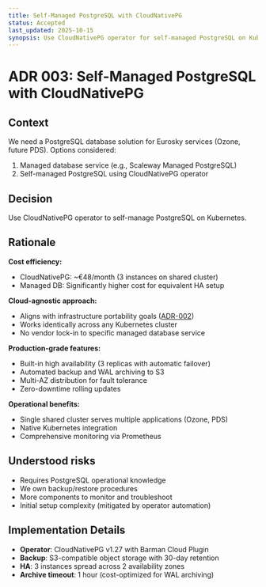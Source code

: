 ```yaml
---
title: Self-Managed PostgreSQL with CloudNativePG
status: Accepted
last_updated: 2025-10-15
synopsis: Use CloudNativePG operator for self-managed PostgreSQL on Kubernetes, achieving significant cost savings (~€48/month) while maintaining production-grade HA and cloud portability.
---
```


# ADR 003: Self-Managed PostgreSQL with CloudNativePG

## Context

We need a PostgreSQL database solution for Eurosky services (Ozone, future PDS). Options considered:

1. Managed database service (e.g., Scaleway Managed PostgreSQL)
2. Self-managed PostgreSQL using CloudNativePG operator

## Decision

Use CloudNativePG operator to self-manage PostgreSQL on Kubernetes.

## Rationale

**Cost efficiency:**

- CloudNativePG: ~€48/month (3 instances on shared cluster)
- Managed DB: Significantly higher cost for equivalent HA setup

**Cloud-agnostic approach:**

- Aligns with infrastructure portability goals ([ADR-002](./002-deploy-on-kubernetes.md))
- Works identically across any Kubernetes cluster
- No vendor lock-in to specific managed database service

**Production-grade features:**

- Built-in high availability (3 replicas with automatic failover)
- Automated backup and WAL archiving to S3
- Multi-AZ distribution for fault tolerance
- Zero-downtime rolling updates

**Operational benefits:**

- Single shared cluster serves multiple applications (Ozone, PDS)
- Native Kubernetes integration
- Comprehensive monitoring via Prometheus

## Understood risks

- Requires PostgreSQL operational knowledge
- We own backup/restore procedures
- More components to monitor and troubleshoot
- Initial setup complexity (mitigated by operator automation)

## Implementation Details

- **Operator**: CloudNativePG v1.27 with Barman Cloud Plugin
- **Backup**: S3-compatible object storage with 30-day retention
- **HA**: 3 instances spread across 2 availability zones
- **Archive timeout**: 1 hour (cost-optimized for WAL archiving)
